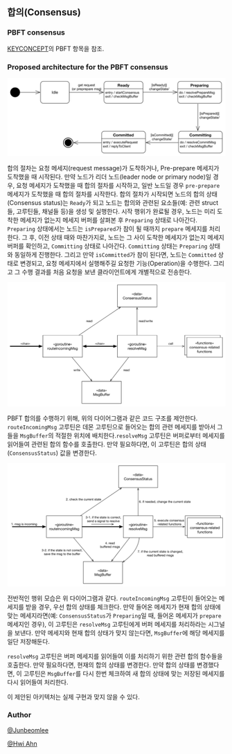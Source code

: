 ## 합의(Consensus) <a name="Consensus"></a>

### PBFT consensus

[KEYCONCEPT](../doc/KEYCONCEP.md)의 PBFT 항목을 참조.

### Proposed architecture for the PBFT consensus

![pbft-proposed-statechart](../../doc/images/pbft-proposed-statechart.png)

합의 절차는 요청 메세지(request message)가 도착하거나, Pre-prepare 메세지가 도착했을 때 시작된다. 만약 노드가 리더 노드(leader node or primary node)일 경우, 요청 메세지가 도착했을 때 합의 절차를 시작하고, 일반 노드일 경우 `pre-prepare` 메세지가 도착했을 때 합의 절차를 시작한다. 합의 절차가 시작되면 노드의 합의 상태(Consensus status)는 `Ready`가 되고 노드는 합의와 관련된 요소들(예: 관련 struct 들, 고루틴들, 채널들 등)을 생성 및 실행한다. 시작 행위가 완료될 경우, 노드는 미리 도착한 메세지가 없는지 메세지 버퍼를 살펴본 후 `Preparing` 상태로 나아간다. `Preparing` 상태에서는 노드는 `isPrepared`가 참이 될 때까지 `prepare` 메세지를 처리한다. 그 후, 이전 상태 때와 마찬가지로, 노드는 그 사이 도착한 메세지가 없는지 메세지 버퍼를 확인하고, `Committing` 상태로 나아간다. `Committing` 상태는 `Preparing` 상태와 동일하게 진행한다. 그리고 만약 `isCommitted`가 참이 된다면, 노드는 `Committed` 상태로 변경되고, 요청 메세지에서 실행해주길 요청한 기능(Operation)을 수행한다. 그리고 그 수행 결과를 처음 요청을 보낸 클라이언트에게 개별적으로 전송한다.

![pbft-proposed-code-view](../../doc/images/pbft-proposed-code-view.png)

PBFT 합의를 수행하기 위해, 위의 다이어그램과 같은 코드 구조를 제안한다. `routeIncomingMsg` 고루틴은 데몬 고루틴으로 들어오는 합의 관련 메세지를 받아서 그들을 `MsgBuffer`의 적절한 위치에 배치한다.`resolveMsg` 고루틴은 버퍼로부터 메세지를 읽어들여 관련된 합의 함수를 호출한다. 만약 필요하다면, 이 고루틴은 합의 상태(`ConsensusStatus`) 값을 변경한다.

![pbft-proposed-code-view-orders](../../doc/images/pbft-proposed-code-view-orders.png)

전반적인 행위 모습은 위 다이어그램과 같다. `routeIncomingMsg` 고루틴이 들어오는 메세지를 받을 경우, 우선 합의 상태를 체크한다. 만약 들어온 메세지가 현재 합의 상태에 맞는 메세지라면(예: `ConsensusStatus`가 `Preparing`일 때, 들어온 메세지가 `prepare` 메세지인 경우), 이 고루틴은 `resolveMsg` 고루틴에게 버퍼 메세지를 처리하라는 시그널을 보낸다. 만약 메세지와 현재 합의 상태가 맞지 않는다면, `MsgBuffer`에 해당 메세지를 일단 저장해둔다.

`resolveMsg` 고루틴은 버퍼 메세지를 읽어들여 이를 처리하기 위한 관련 합의 함수들을 호출한다. 만약 필요하다면, 현재의 합의 상태를 변경한다. 만약 합의 상태를 변경했다면, 이 고루틴은 `MsgBuffer`를 다시 한번 체크하여 새 합의 상태에 맞는 저장된 메세지를 다시 읽어들여 처리한다.

이 제안된 아키텍처는 실제 구현과 맞지 않을 수 있다.

### Author

[@Junbeomlee](https://github.com/junbeomlee)

[@Hwi Ahn](https://github.com/byron1st)
